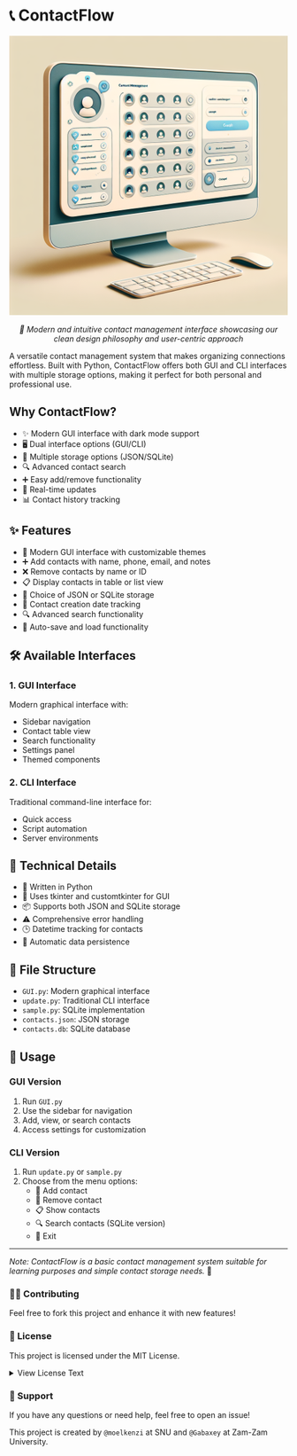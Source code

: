 # 📞 ContactFlow

<div align="center">
  <img src="Assets/Images/image-03.png" alt="ContactFlow Interface" width="650px"/>
  <p><em>🎯 Modern and intuitive contact management interface showcasing our clean design philosophy and user-centric approach</em></p>
</div>

A versatile contact management system that makes organizing connections effortless. Built with Python, ContactFlow offers both GUI and CLI interfaces with multiple storage options, making it perfect for both personal and professional use.

## Why ContactFlow?
- ✨ Modern GUI interface with dark mode support
- 🖥️ Dual interface options (GUI/CLI)
- 💾 Multiple storage options (JSON/SQLite)
- 🔍 Advanced contact search
- ➕ Easy add/remove functionality
- 🔄 Real-time updates
- 📊 Contact history tracking

## ✨ Features

- 🎨 Modern GUI interface with customizable themes
- ➕ Add contacts with name, phone, email, and notes
- ❌ Remove contacts by name or ID
- 📋 Display contacts in table or list view
- 💾 Choice of JSON or SQLite storage
- 📅 Contact creation date tracking
- 🔍 Advanced search functionality
- 💫 Auto-save and load functionality

## 🛠️ Available Interfaces

### 1. GUI Interface
Modern graphical interface with:
- Sidebar navigation
- Contact table view
- Search functionality
- Settings panel
- Themed components

### 2. CLI Interface
Traditional command-line interface for:
- Quick access
- Script automation
- Server environments

## 🔧 Technical Details

- 🐍 Written in Python
- 🎨 Uses tkinter and customtkinter for GUI
- 📦 Supports both JSON and SQLite storage
- ⚠️ Comprehensive error handling
- 🕒 Datetime tracking for contacts
- 💾 Automatic data persistence

## 📁 File Structure

- `GUI.py`: Modern graphical interface
- `update.py`: Traditional CLI interface
- `sample.py`: SQLite implementation
- `contacts.json`: JSON storage
- `contacts.db`: SQLite database

## 🚀 Usage

### GUI Version
1. Run `GUI.py`
2. Use the sidebar for navigation
3. Add, view, or search contacts
4. Access settings for customization

### CLI Version
1. Run `update.py` or `sample.py`
2. Choose from the menu options:
   - 🔵 Add contact
   - 🔴 Remove contact
   - 📋 Show contacts
   - 🔍 Search contacts (SQLite version)
   - 🚪 Exit

---

*Note: ContactFlow is a basic contact management system suitable for learning purposes and simple contact storage needs.* 🎯

### 👨‍💻 Contributing

Feel free to fork this project and enhance it with new features! 

### 📄 License

This project is licensed under the MIT License.

<details>
<summary>View License Text</summary>

MIT License

Copyright (c) 2024 ContactFlow

Permission is hereby granted, free of charge, to any person obtaining a copy
of this software and associated documentation files (the "Software"), to deal
in the Software without restriction, including without limitation the rights
to use, copy, modify, merge, publish, distribute, sublicense, and/or sell
copies of the Software, and to permit persons to whom the Software is
furnished to do so, subject to the following conditions:

The above copyright notice and this permission notice shall be included in all
copies or substantial portions of the Software.

THE SOFTWARE IS PROVIDED "AS IS", WITHOUT WARRANTY OF ANY KIND, EXPRESS OR
IMPLIED, INCLUDING BUT NOT LIMITED TO THE WARRANTIES OF MERCHANTABILITY,
FITNESS FOR A PARTICULAR PURPOSE AND NONINFRINGEMENT. IN NO EVENT SHALL THE
AUTHORS OR COPYRIGHT HOLDERS BE LIABLE FOR ANY CLAIM, DAMAGES OR OTHER
LIABILITY, WHETHER IN AN ACTION OF CONTRACT, TORT OR OTHERWISE, ARISING FROM,
OUT OF OR IN CONNECTION WITH THE SOFTWARE OR THE USE OR OTHER DEALINGS IN THE
SOFTWARE.
</details>

### 🤝 Support

If you have any questions or need help, feel free to open an issue!

This project is created by `@moelkenzi` at SNU and `@Gabaxey` at Zam-Zam University.